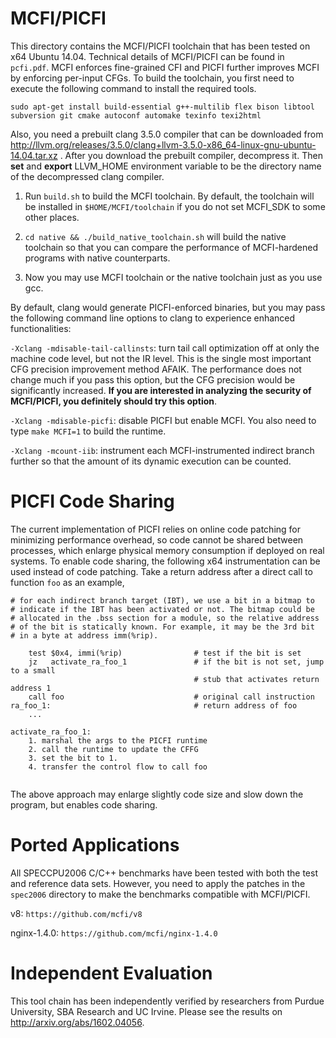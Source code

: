 MCFI/PICFI
====

This directory contains the MCFI/PICFI toolchain that has been tested on x64 Ubuntu 14.04. Technical details of MCFI/PICFI can be found in ```pcfi.pdf```. MCFI enforces fine-grained CFI and PICFI further improves MCFI by enforcing per-input CFGs. To build the toolchain, you first need to execute the following command to install the required tools.

  ```sudo apt-get install build-essential g++-multilib flex bison libtool subversion git cmake autoconf automake texinfo texi2html```

Also, you need a prebuilt clang 3.5.0 compiler that can be downloaded from http://llvm.org/releases/3.5.0/clang+llvm-3.5.0-x86_64-linux-gnu-ubuntu-14.04.tar.xz . After you download the prebuilt compiler, decompress it. Then **set** and **export** LLVM_HOME environment variable to be the directory name of the decompressed clang compiler.

1. Run ```build.sh``` to build the MCFI toolchain. By default, the toolchain will be installed in ```$HOME/MCFI/toolchain``` if you do not set MCFI_SDK to some other places.

2. ```cd native && ./build_native_toolchain.sh``` will build the native toolchain so that you can compare the performance of MCFI-hardened programs with native counterparts.

3. Now you may use MCFI toolchain or the native toolchain just as you use gcc.

By default, clang would generate PICFI-enforced binaries, but you may pass the following command line options to clang to experience enhanced functionalities:

```-Xclang -mdisable-tail-callinsts```: turn tail call optimization off at only the machine code level, but not the IR level. This is the single most important CFG precision improvement method AFAIK. The performance does not change much if you pass this option, but the CFG precision would be significantly increased. **If you are interested in analyzing the security of MCFI/PICFI, you definitely should try this option**.

```-Xclang -mdisable-picfi```: disable PICFI but enable MCFI. You also need to type ```make MCFI=1``` to build the runtime.

```-Xclang -mcount-iib```: instrument each MCFI-instrumented indirect branch further so that the amount of its dynamic execution can be counted.

PICFI Code Sharing
==

The current implementation of PICFI relies on online code patching for minimizing performance overhead, so code cannot be shared between processes, which enlarge physical memory consumption if deployed on real systems. To enable code sharing, the following x64 instrumentation can be used instead of code patching. Take a return address after a direct call to function ```foo``` as an example,

```
# for each indirect branch target (IBT), we use a bit in a bitmap to
# indicate if the IBT has been activated or not. The bitmap could be
# allocated in the .bss section for a module, so the relative address
# of the bit is statically known. For example, it may be the 3rd bit
# in a byte at address imm(%rip).

    test $0x4, immi(%rip)                # test if the bit is set
    jz   activate_ra_foo_1               # if the bit is not set, jump to a small
                                         # stub that activates return address 1
    call foo                             # original call instruction
ra_foo_1:                                # return address of foo
    ...
    
activate_ra_foo_1:
    1. marshal the args to the PICFI runtime
    2. call the runtime to update the CFFG
    3. set the bit to 1.
    4. transfer the control flow to call foo
    
```
The above approach may enlarge slightly code size and slow down the program, but enables code sharing.

Ported Applications
==
All SPECCPU2006 C/C++ benchmarks have been tested with both the test and reference data sets. However, you need to apply the patches in the ```spec2006``` directory to make the benchmarks compatible with MCFI/PICFI.

v8: ```https://github.com/mcfi/v8```

nginx-1.4.0: ```https://github.com/mcfi/nginx-1.4.0```

Independent Evaluation
==
This tool chain has been independently verified by researchers from Purdue University, SBA Research and UC Irvine. Please see the results on http://arxiv.org/abs/1602.04056.
